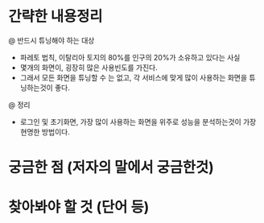 # 간략한 내용정리

@ 반드시 튜닝해야 하는 대상
- 파레토 법칙, 이탈리아 토지의 80%를 인구의 20%가 소유하고 있다는 사실
- 몇개의 화면이, 굉장히 많은 사용빈도를 가진다.
- 그래서 모든 화면을 튜닝할 수 는 없고, 각 서비스에 맞게 많이 사용하는 화면을 튜닝하는것이 좋다.


@ 정리
- 로그인 및 초기화면, 가장 많이 사용하는 화면을 위주로 성능을 분석하는것이 가장 현명한 방법이다.

# 궁금한 점 (저자의 말에서 궁금한것)

# 찾아봐야 할 것 (단어 등)
